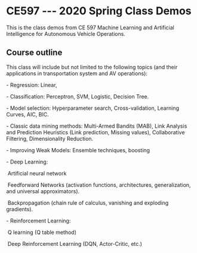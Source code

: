 # CE597 --- 2020 Spring Class Demos
This is the class demos from CE 597 Machine Learning and Artificial Intelligence for Autonomous Vehicle Operations.



## Course outline

This class will include but not limited to the following topics (and their applications in transportation system and AV operations):

\-    Regression: Linear, 

\-    Classification: Perceptron, SVM, Logistic, Decision Tree.

\-    Model selection: Hyperparameter search, Cross-validation, Learning Curves, AIC, BIC.

\-    Classic data mining methods: Multi-Armed Bandits (MAB), Link Analysis and Prediction Heuristics (Link prediction, Missing values), Collaborative Filtering, Dimensionality Reduction.

\-    Improving Weak Models: Ensemble techniques, boosting

\-    Deep Learning: 

​	Artificial neural network

​	Feedforward Networks (activation functions, architectures, generalization, and universal approximators).

​	Backpropagation (chain rule of calculus, vanishing and exploding gradients).

\-    Reinforcement Learning:

​	Q learning (Q table method)

​	Deep Reinforcement Learning (DQN, Actor-Critic, etc.)

